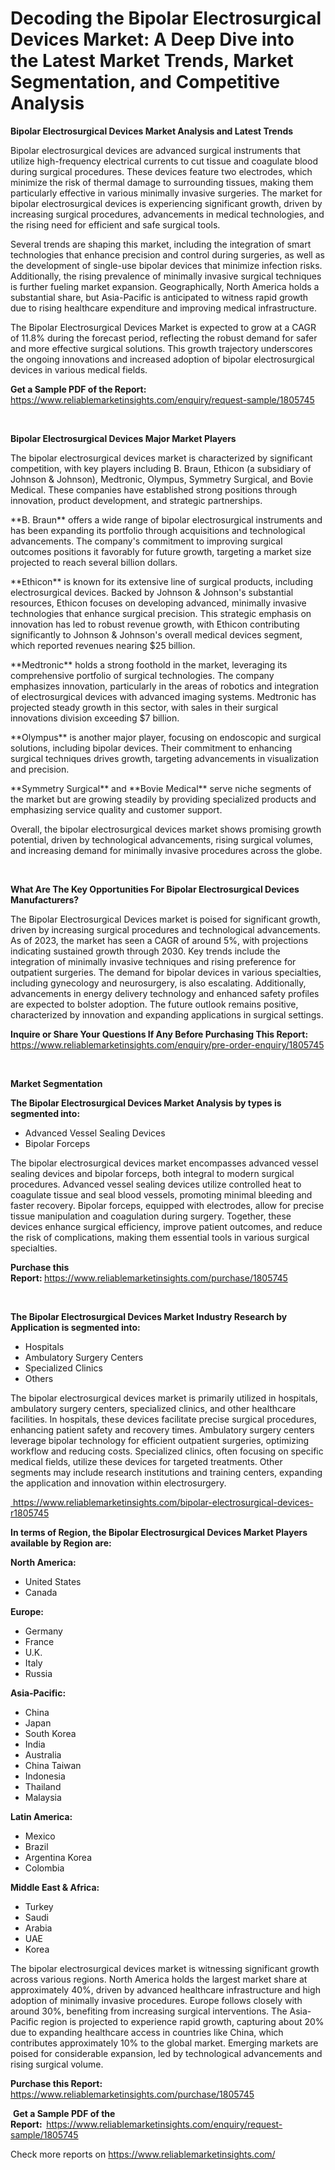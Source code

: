<p><h1>Decoding the Bipolar Electrosurgical Devices Market: A Deep Dive into the Latest Market Trends, Market Segmentation, and Competitive Analysis</h1></p><p><strong>Bipolar Electrosurgical Devices Market Analysis and Latest Trends</strong></p>
<p><p>Bipolar electrosurgical devices are advanced surgical instruments that utilize high-frequency electrical currents to cut tissue and coagulate blood during surgical procedures. These devices feature two electrodes, which minimize the risk of thermal damage to surrounding tissues, making them particularly effective in various minimally invasive surgeries. The market for bipolar electrosurgical devices is experiencing significant growth, driven by increasing surgical procedures, advancements in medical technologies, and the rising need for efficient and safe surgical tools.</p><p>Several trends are shaping this market, including the integration of smart technologies that enhance precision and control during surgeries, as well as the development of single-use bipolar devices that minimize infection risks. Additionally, the rising prevalence of minimally invasive surgical techniques is further fueling market expansion. Geographically, North America holds a substantial share, but Asia-Pacific is anticipated to witness rapid growth due to rising healthcare expenditure and improving medical infrastructure.</p><p>The Bipolar Electrosurgical Devices Market is expected to grow at a CAGR of 11.8% during the forecast period, reflecting the robust demand for safer and more effective surgical solutions. This growth trajectory underscores the ongoing innovations and increased adoption of bipolar electrosurgical devices in various medical fields.</p></p>
<p><strong>Get a Sample PDF of the Report:&nbsp;</strong> <a href="https://www.reliablemarketinsights.com/enquiry/request-sample/1805745?utm_campaign=3018&utm_medium=2&utm_source=Github&utm_content=ia&utm_term=04032025&utm_id=bipolar-electrosurgical-devices">https://www.reliablemarketinsights.com/enquiry/request-sample/1805745</a></p>
<p>&nbsp;</p>
<p><strong>Bipolar Electrosurgical Devices Major Market Players</strong></p>
<p><p>The bipolar electrosurgical devices market is characterized by significant competition, with key players including B. Braun, Ethicon (a subsidiary of Johnson & Johnson), Medtronic, Olympus, Symmetry Surgical, and Bovie Medical. These companies have established strong positions through innovation, product development, and strategic partnerships.</p><p>**B. Braun** offers a wide range of bipolar electrosurgical instruments and has been expanding its portfolio through acquisitions and technological advancements. The company's commitment to improving surgical outcomes positions it favorably for future growth, targeting a market size projected to reach several billion dollars.</p><p>**Ethicon** is known for its extensive line of surgical products, including electrosurgical devices. Backed by Johnson & Johnson's substantial resources, Ethicon focuses on developing advanced, minimally invasive technologies that enhance surgical precision. This strategic emphasis on innovation has led to robust revenue growth, with Ethicon contributing significantly to Johnson & Johnson's overall medical devices segment, which reported revenues nearing $25 billion.</p><p>**Medtronic** holds a strong foothold in the market, leveraging its comprehensive portfolio of surgical technologies. The company emphasizes innovation, particularly in the areas of robotics and integration of electrosurgical devices with advanced imaging systems. Medtronic has projected steady growth in this sector, with sales in their surgical innovations division exceeding $7 billion.</p><p>**Olympus** is another major player, focusing on endoscopic and surgical solutions, including bipolar devices. Their commitment to enhancing surgical techniques drives growth, targeting advancements in visualization and precision.</p><p>**Symmetry Surgical** and **Bovie Medical** serve niche segments of the market but are growing steadily by providing specialized products and emphasizing service quality and customer support.</p><p>Overall, the bipolar electrosurgical devices market shows promising growth potential, driven by technological advancements, rising surgical volumes, and increasing demand for minimally invasive procedures across the globe.</p></p>
<p>&nbsp;</p>
<p><strong>What Are The Key Opportunities For Bipolar Electrosurgical Devices Manufacturers?</strong></p>
<p><p>The Bipolar Electrosurgical Devices market is poised for significant growth, driven by increasing surgical procedures and technological advancements. As of 2023, the market has seen a CAGR of around 5%, with projections indicating sustained growth through 2030. Key trends include the integration of minimally invasive techniques and rising preference for outpatient surgeries. The demand for bipolar devices in various specialties, including gynecology and neurosurgery, is also escalating. Additionally, advancements in energy delivery technology and enhanced safety profiles are expected to bolster adoption. The future outlook remains positive, characterized by innovation and expanding applications in surgical settings.</p></p>
<p><strong>Inquire or Share Your Questions If Any Before Purchasing This Report:</strong> <a href="https://www.reliablemarketinsights.com/enquiry/pre-order-enquiry/1805745?utm_campaign=3018&utm_medium=2&utm_source=Github&utm_content=ia&utm_term=04032025&utm_id=bipolar-electrosurgical-devices">https://www.reliablemarketinsights.com/enquiry/pre-order-enquiry/1805745</a></p>
<p>&nbsp;</p>
<p><strong>Market Segmentation</strong></p>
<p><strong>The Bipolar Electrosurgical Devices Market Analysis by types is segmented into:</strong></p>
<p><ul><li>Advanced Vessel Sealing Devices</li><li>Bipolar Forceps</li></ul></p>
<p><p>The bipolar electrosurgical devices market encompasses advanced vessel sealing devices and bipolar forceps, both integral to modern surgical procedures. Advanced vessel sealing devices utilize controlled heat to coagulate tissue and seal blood vessels, promoting minimal bleeding and faster recovery. Bipolar forceps, equipped with electrodes, allow for precise tissue manipulation and coagulation during surgery. Together, these devices enhance surgical efficiency, improve patient outcomes, and reduce the risk of complications, making them essential tools in various surgical specialties.</p></p>
<p><strong>Purchase this Report:&nbsp;</strong><a href="https://www.reliablemarketinsights.com/purchase/1805745?utm_campaign=3018&utm_medium=2&utm_source=Github&utm_content=ia&utm_term=04032025&utm_id=bipolar-electrosurgical-devices">https://www.reliablemarketinsights.com/purchase/1805745</a></p>
<p>&nbsp;</p>
<p><strong>The Bipolar Electrosurgical Devices Market Industry Research by Application is segmented into:</strong></p>
<p><ul><li>Hospitals</li><li>Ambulatory Surgery Centers</li><li>Specialized Clinics</li><li>Others</li></ul></p>
<p><p>The bipolar electrosurgical devices market is primarily utilized in hospitals, ambulatory surgery centers, specialized clinics, and other healthcare facilities. In hospitals, these devices facilitate precise surgical procedures, enhancing patient safety and recovery times. Ambulatory surgery centers leverage bipolar technology for efficient outpatient surgeries, optimizing workflow and reducing costs. Specialized clinics, often focusing on specific medical fields, utilize these devices for targeted treatments. Other segments may include research institutions and training centers, expanding the application and innovation within electrosurgery.</p></p>
<p><a href="https://www.reliablemarketinsights.com/bipolar-electrosurgical-devices-r1805745?utm_campaign=3018&utm_medium=2&utm_source=Github&utm_content=ia&utm_term=04032025&utm_id=bipolar-electrosurgical-devices">&nbsp;https://www.reliablemarketinsights.com/bipolar-electrosurgical-devices-r1805745</a></p>
<p><strong>In terms of Region, the Bipolar Electrosurgical Devices Market Players available by Region are:</strong></p>
<p>
    <p> <strong> North America: </strong>
        <ul>
            <li>United States</li>
            <li>Canada</li>
        </ul>
        </p> 
    <p> <strong> Europe: </strong>
        <ul>
            <li>Germany</li>
            <li>France</li>
            <li>U.K.</li>
            <li>Italy</li>
            <li>Russia</li>
        </ul>
        </p> 
    <p> <strong> Asia-Pacific: </strong>
        <ul>
            <li>China</li>
            <li>Japan</li>
            <li>South Korea</li>
            <li>India</li>
            <li>Australia</li>
            <li>China Taiwan</li>
            <li>Indonesia</li>
            <li>Thailand</li>
            <li>Malaysia</li>
        </ul>
        </p> 
    <p> <strong> Latin America: </strong>
        <ul>
            <li>Mexico</li>
            <li>Brazil</li>
            <li>Argentina Korea</li>
            <li>Colombia</li>
        </ul>
        </p> 
    <p> <strong> Middle East & Africa: </strong>
        <ul>
            <li>Turkey</li>
            <li>Saudi</li>
            <li>Arabia</li>
            <li>UAE</li>
            <li>Korea</li>
        </ul>
    </p>
    </p>
<p><p>The bipolar electrosurgical devices market is witnessing significant growth across various regions. North America holds the largest market share at approximately 40%, driven by advanced healthcare infrastructure and high adoption of minimally invasive procedures. Europe follows closely with around 30%, benefiting from increasing surgical interventions. The Asia-Pacific region is projected to experience rapid growth, capturing about 20% due to expanding healthcare access in countries like China, which contributes approximately 10% to the global market. Emerging markets are poised for considerable expansion, led by technological advancements and rising surgical volume.</p></p>
<p><strong>Purchase this Report: </strong><a href="https://www.reliablemarketinsights.com/purchase/1805745?utm_campaign=3018&utm_medium=2&utm_source=Github&utm_content=ia&utm_term=04032025&utm_id=bipolar-electrosurgical-devices">https://www.reliablemarketinsights.com/purchase/1805745</a></p>
<p>&nbsp;<strong>Get a Sample PDF of the Report:&nbsp;&nbsp;</strong><a href="https://www.reliablemarketinsights.com/enquiry/request-sample/1805745?utm_campaign=3018&utm_medium=2&utm_source=Github&utm_content=ia&utm_term=04032025&utm_id=bipolar-electrosurgical-devices">https://www.reliablemarketinsights.com/enquiry/request-sample/1805745</a></p>
<p><strong></strong></p>
<p>Check more reports on <a href="https://www.reliablemarketinsights.com/?utm_campaign=3018&utm_medium=2&utm_source=Github&utm_content=ia&utm_term=04032025&utm_id=bipolar-electrosurgical-devices">https://www.reliablemarketinsights.com/</a></p>